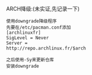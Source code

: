 ARCH降级:(未实证,先记录一下)

    使用downgrade降级程序
    先要在/etc/pacman.conf添加
    [archlinuxfr]
    SigLevel = Never
    Server =
    http://repo.archlinux.fr/$arch

    之后使用-Sy来更新仓库
    安装downgrade
